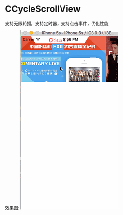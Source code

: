 # CCycleScrollView
支持无限轮播，支持定时器，支持点击事件，优化性能

效果图:
![image](https://raw.githubusercontent.com/ajiao-github/CCycleScrollView/4a5f625639673331e4063516a0d7450902110dda/CCScrollView/Resource/demo.gif)   
